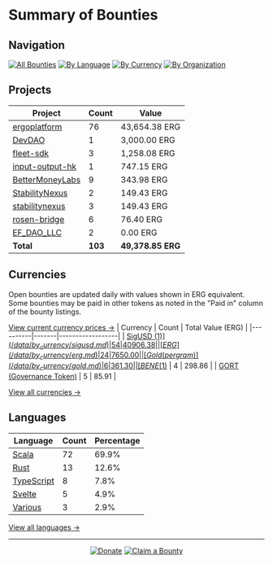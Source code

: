 <!-- GENERATED FILE - DO NOT EDIT DIRECTLY -->
<!-- Generated on: 2025-10-25 12:41:49 -->

# Summary of Bounties

## Navigation

[![All Bounties](https://img.shields.io/badge/All%20Bounties-103-blue)](/data/all.md) [![By Language](https://img.shields.io/badge/By%20Language-6-green)](/data/summary.md#languages) [![By Currency](https://img.shields.io/badge/By%20Currency-7-yellow)](/data/summary.md#currencies) [![By Organization](https://img.shields.io/badge/By%20Organization-9-orange)](/data/summary.md#projects)

## Projects

| Project | Count | Value |
|----------|-------|-------|
| [ergoplatform](/data/by_org/ergoplatform.md) | 76 | 43,654.38 ERG |
| [DevDAO](/data/by_org/devdao.md) | 1 | 3,000.00 ERG |
| [fleet-sdk](/data/by_org/fleet-sdk.md) | 3 | 1,258.08 ERG |
| [input-output-hk](/data/by_org/input-output-hk.md) | 1 | 747.15 ERG |
| [BetterMoneyLabs](/data/by_org/bettermoneylabs.md) | 9 | 343.98 ERG |
| [StabilityNexus](/data/by_org/stabilitynexus.md) | 2 | 149.43 ERG |
| [stabilitynexus](/data/by_org/stabilitynexus.md) | 3 | 149.43 ERG |
| [rosen-bridge](/data/by_org/rosen-bridge.md) | 6 | 76.40 ERG |
| [EF_DAO_LLC](/data/by_org/ef_dao_llc.md) | 2 | 0.00 ERG |
| **Total** | **103** | **49,378.85 ERG** |

## Currencies

Open bounties are updated daily with values shown in ERG equivalent. Some bounties may be paid in other tokens as noted in the "Paid in" column of the bounty listings.

[View current currency prices →](/data/currency_prices.md)
| Currency | Count | Total Value (ERG) |
|----------|-------|------------------|
| [SigUSD ($1)](/data/by_currency/sigusd.md) | 54 | 40906.38 |
| [ERG](/data/by_currency/erg.md) | 24 | 7650.00 |
| [Gold (per gram)](/data/by_currency/gold.md) | 6 | 361.30 |
| [BENE ($1)](/data/by_currency/bene.md) | 4 | 298.86 |
| [GORT (Governance Token)](/data/by_currency/gort.md) | 5 | 85.91 |

[View all currencies →](/data/by_currency/)

## Languages

| Language | Count | Percentage |
|----------|-------|------------|
| [Scala](/data/by_language/scala.md) | 72 | 69.9% |
| [Rust](/data/by_language/rust.md) | 13 | 12.6% |
| [TypeScript](/data/by_language/typescript.md) | 8 | 7.8% |
| [Svelte](/data/by_language/svelte.md) | 5 | 4.9% |
| [Various](/data/by_language/various.md) | 3 | 2.9% |

[View all languages →](/data/by_language/)



---

<div align="center">
  <p>
    <a href="../docs/donate.md"><img src="https://img.shields.io/badge/❤️%20Donate-F44336" alt="Donate"></a>
    <a href="../docs/bounty-submission-guide.md#reserving-a-bounty"><img src="https://img.shields.io/badge/🔒%20How%20To%20Claim-4CAF50" alt="Claim a Bounty"></a>
  </p>
</div>


<!-- END OF GENERATED CONTENT -->
